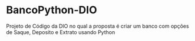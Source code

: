 # BancoPython-DIO
Projeto de Código da DIO no qual a proposta é criar um banco com opções de Saque, Deposito e Extrato usando Python
